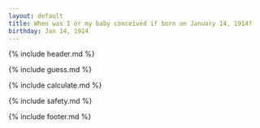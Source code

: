 ```yaml
---
layout: default
title: When was I or my baby conceived if born on January 14, 1914?
birthday: Jan 14, 1914
---
```


{% include header.md %}

{% include guess.md %}

{% include calculate.md %}

{% include safety.md %}

{% include footer.md %}



